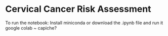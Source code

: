 # Cervical Cancer Risk Assessment

To run the notebook:
Install miniconda or download the .ipynb file and run it google colab ~ capiche?
